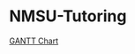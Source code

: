 # NMSU-Tutoring
<a href="https://lucid.app/lucidchart/561b8934-867a-4234-bc64-1ea8db1dfbee/edit?invitationId=inv_b826c81d-24cd-4db4-a4e3-fd3cead760e1&page=uDe-dIt-NWfS#">GANTT Chart</a>
